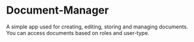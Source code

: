 # Document-Manager
A simple app used for creating, editing, storing and managing documents. You can access documents based on roles and user-type.
